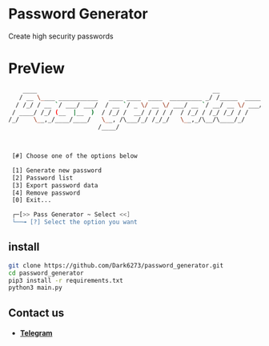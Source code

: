 # Password Generator

Create high security passwords


# PreView
```sh                     
    ____                                                 __            
   / __ \____ ___________   ____ ____  ____  _________ _/ /_____  _____
  / /_/ / __ `/ ___/ ___/  / __ `/ _ \/ __ \/ ___/ __ `/ __/ __ \/ ___/
 / ____/ /_/ (__  |__  )  / /_/ /  __/ / / / /  / /_/ / /_/ /_/ / /    
/_/    \__,_/____/____/   \__, /\___/_/ /_/_/   \__,_/\__/\____/_/     
                         /____/                                        


          
 [#] Choose one of the options below

 [1] Generate new password
 [2] Password list
 [3] Export password data
 [4] Remove password
 [0] Exit...

 ┌─[>> Pass Generator ~ Select <<]
 └──╼ [?] Select the option you want    

```



## install
```sh
git clone https://github.com/Dark6273/password_generator.git
cd password_generator
pip3 install -r requirements.txt
python3 main.py
```

## Contact us
* #### [Telegram](https://t.me/HzZz_Mahdi_zZzH)
